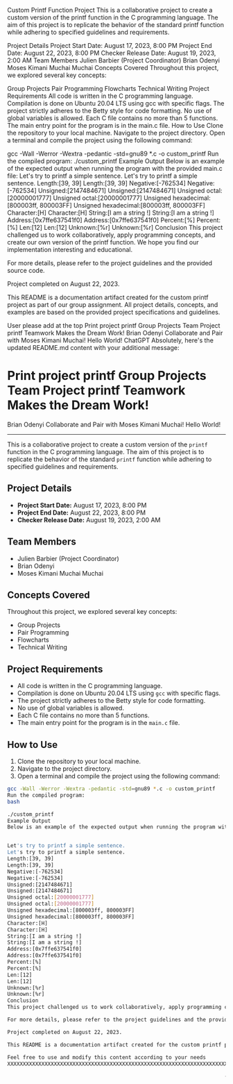 Custom Printf Function Project
This is a collaborative project to create a custom version of the printf function in the C programming language. 
The aim of this project is to replicate the behavior of the standard printf function while adhering to specified guidelines and requirements.

Project Details
Project Start Date: August 17, 2023, 8:00 PM
Project End Date: August 22, 2023, 8:00 PM
Checker Release Date: August 19, 2023, 2:00 AM
Team Members
Julien Barbier (Project Coordinator)
Brian Odenyi
Moses Kimani Muchai Muchai
Concepts Covered
Throughout this project, we explored several key concepts:

Group Projects
Pair Programming
Flowcharts
Technical Writing
Project Requirements
All code is written in the C programming language.
Compilation is done on Ubuntu 20.04 LTS using gcc with specific flags.
The project strictly adheres to the Betty style for code formatting.
No use of global variables is allowed.
Each C file contains no more than 5 functions.
The main entry point for the program is in the main.c file.
How to Use
Clone the repository to your local machine.
Navigate to the project directory.
Open a terminal and compile the project using the following command:

gcc -Wall -Werror -Wextra -pedantic -std=gnu89 *.c -o custom_printf
Run the compiled program:
./custom_printf
Example Output
Below is an example of the expected output when running the program with the provided main.c file:
Let's try to printf a simple sentence.
Let's try to printf a simple sentence.
Length:[39, 39]
Length:[39, 39]
Negative:[-762534]
Negative:[-762534]
Unsigned:[2147484671]
Unsigned:[2147484671]
Unsigned octal:[20000001777]
Unsigned octal:[20000001777]
Unsigned hexadecimal:[800003ff, 800003FF]
Unsigned hexadecimal:[800003ff, 800003FF]
Character:[H]
Character:[H]
String:[I am a string !]
String:[I am a string !]
Address:[0x7ffe637541f0]
Address:[0x7ffe637541f0]
Percent:[%]
Percent:[%]
Len:[12]
Len:[12]
Unknown:[%r]
Unknown:[%r]
Conclusion
This project challenged us to work collaboratively, apply programming concepts, and create our own version of the printf function. 
We hope you find our implementation interesting and educational.

For more details, please refer to the project guidelines and the provided source code.

Project completed on August 22, 2023.

This README is a documentation artifact created for the custom printf project as part of our group assignment.
All project details, concepts, and examples are based on the provided project specifications and guidelines.

User
please add at the top  Print project printf Group Projects Team Project printf Teamwork Makes the Dream Work! Brian Odenyi Collaborate and Pair with Moses Kimani Muchai! Hello World!
ChatGPT
Absolutely, here's the updated README.md content with your additional message:


# Print project printf Group Projects Team Project printf Teamwork Makes the Dream Work!

Brian Odenyi Collaborate and Pair with Moses Kimani Muchai! Hello World!

---

This is a collaborative project to create a custom version of the `printf` function in the C programming language. 
The aim of this project is to replicate the behavior of the standard `printf` function while adhering to specified guidelines and requirements.

## Project Details

- **Project Start Date:** August 17, 2023, 8:00 PM
- **Project End Date:** August 22, 2023, 8:00 PM
- **Checker Release Date:** August 19, 2023, 2:00 AM

## Team Members

- Julien Barbier (Project Coordinator)
- Brian Odenyi
- Moses Kimani Muchai Muchai

## Concepts Covered

Throughout this project, we explored several key concepts:

- Group Projects
- Pair Programming
- Flowcharts
- Technical Writing

## Project Requirements

- All code is written in the C programming language.
- Compilation is done on Ubuntu 20.04 LTS using `gcc` with specific flags.
- The project strictly adheres to the Betty style for code formatting.
- No use of global variables is allowed.
- Each C file contains no more than 5 functions.
- The main entry point for the program is in the `main.c` file.

## How to Use

1. Clone the repository to your local machine.
2. Navigate to the project directory.
3. Open a terminal and compile the project using the following command:

```bash
gcc -Wall -Werror -Wextra -pedantic -std=gnu89 *.c -o custom_printf
Run the compiled program:
bash

./custom_printf
Example Output
Below is an example of the expected output when running the program with the provided main.c file:


Let's try to printf a simple sentence.
Let's try to printf a simple sentence.
Length:[39, 39]
Length:[39, 39]
Negative:[-762534]
Negative:[-762534]
Unsigned:[2147484671]
Unsigned:[2147484671]
Unsigned octal:[20000001777]
Unsigned octal:[20000001777]
Unsigned hexadecimal:[800003ff, 800003FF]
Unsigned hexadecimal:[800003ff, 800003FF]
Character:[H]
Character:[H]
String:[I am a string !]
String:[I am a string !]
Address:[0x7ffe637541f0]
Address:[0x7ffe637541f0]
Percent:[%]
Percent:[%]
Len:[12]
Len:[12]
Unknown:[%r]
Unknown:[%r]
Conclusion
This project challenged us to work collaboratively, apply programming concepts, and create our own version of the printf function. We hope you find our implementation interesting and educational.

For more details, please refer to the project guidelines and the provided source code.

Project completed on August 22, 2023.

This README is a documentation artifact created for the custom printf project as part of our group assignment. All project details, concepts, and examples are based on the provided project specifications and guidelines.

Feel free to use and modify this content according to your needs
XXXXXXXXXXXXXXXXXXXXXXXXXXXXXXXXXXXXXXXXXXXXXXXXXXXXXXXXXXXXXXXXXXXXXXXXXXXXXXXXXXXXXXXXXXXXXXXXXXXXXXXXXXXXXXXXXXXXXXXXXXXXXXXXXXXXXXXXXXXXXXXXXXXXXXXXXXXXXXXXXXXXXXX

                                                                      -Happy Coding-

